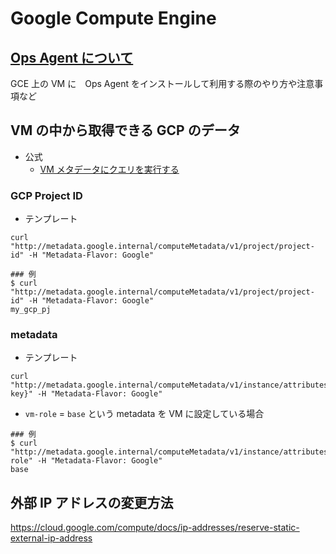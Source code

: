 # Google Compute Engine

## [Ops Agent について](./ops-agent)

GCE 上の VM に　Ops Agent をインストールして利用する際のやり方や注意事項など

## VM の中から取得できる GCP のデータ 

+ 公式
  + [VM メタデータにクエリを実行する](https://cloud.google.com/compute/docs/metadata/querying-metadata)

### GCP Project ID

+ テンプレート

```
curl "http://metadata.google.internal/computeMetadata/v1/project/project-id" -H "Metadata-Flavor: Google"
```
```
### 例
$ curl "http://metadata.google.internal/computeMetadata/v1/project/project-id" -H "Metadata-Flavor: Google"
my_gcp_pj
```

### metadata

+ テンプレート

```
curl "http://metadata.google.internal/computeMetadata/v1/instance/attributes/{meta key}" -H "Metadata-Flavor: Google"
```

+ `vm-role` = `base` という metadata を VM に設定している場合
 
```
### 例
$ curl "http://metadata.google.internal/computeMetadata/v1/instance/attributes/vm-role" -H "Metadata-Flavor: Google"
base
```

## 外部 IP アドレスの変更方法

https://cloud.google.com/compute/docs/ip-addresses/reserve-static-external-ip-address
